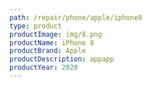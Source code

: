 ```yaml
---
path: /repair/phone/apple/iphone8
type: product
productImage: img/8.png
productName: iPhone 8
productBrand: Apple
productDescription: appapp
productYear: 2020
---
```

